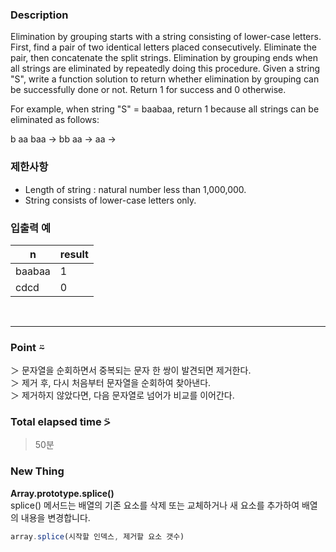 ### Description
Elimination by grouping starts with a string consisting of lower-case letters. First, find a pair of two identical letters placed consecutively. Eliminate the pair, then concatenate the split strings. Elimination by grouping ends when all strings are eliminated by repeatedly doing this procedure. Given a string "S", write a function solution to return whether elimination by grouping can be successfully done or not. Return 1 for success and 0 otherwise.

For example, when string "S" = baabaa, return 1 because all strings can be eliminated as follows:

b aa baa → bb aa → aa →

### 제한사항
* Length of string : natural number less than 1,000,000.
* String consists of lower-case letters only.

### 입출력 예
|      n     | result |
|------------|--------|
|   baabaa   |    1   |
|    cdcd    |    0   |

<br />

---
### Point ⍨
＞ 문자열을 순회하면서 중복되는 문자 한 쌍이 발견되면 제거한다. <br />
＞ 제거 후, 다시 처음부터 문자열을 순회하여 찾아낸다. <br />
＞ 제거하지 않았다면, 다음 문자열로 넘어가 비교를 이어간다.

### Total elapsed time ⍩
> 50분

### New Thing
**Array.prototype.splice()** <br />
splice() 메서드는 배열의 기존 요소를 삭제 또는 교체하거나 새 요소를 추가하여 배열의 내용을 변경합니다.<br />

```javascript
array.splice(시작할 인덱스, 제거할 요소 갯수)
```